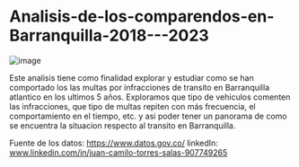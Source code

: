 # Analisis-de-los-comparendos-en-Barranquilla-2018---2023
![image](https://github.com/JuankTS/Analisis-de-los-comparendos-en-Barranquilla-2018---2023/assets/166193432/b650f474-f24b-40f1-bed1-2a68185f19f7)

Este analisis tiene como finalidad explorar y estudiar como se han comportado los las multas por infracciones de transito en Barranquilla atlantico en los ultimos 5 años.
Exploramos que tipo de vehiculos comenten las infracciones, que tipo de multas repiten con más frecuencia, el comportamiento en el tiempo, etc. y asi poder tener un panorama de como se encuentra la situacion respecto al transito en Barranquilla.

Fuente de los datos: https://www.datos.gov.co/
linkedIn: www.linkedin.com/in/juan-camilo-torres-salas-907749265

